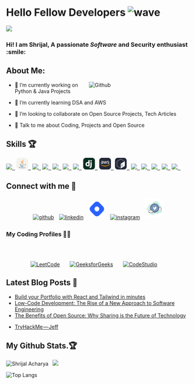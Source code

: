 <h1> Hello Fellow Developers <img alt="wave" src="https://emojis.slackmojis.com/emojis/images/1588177020/8809/wave_hello.gif?1588177020" width="35"></h1>
<p align='center'>

![](https://komarev.com/ghpvc/?username=shricodev&style=flat-square)

</p>
<div size='20px'> <h3>Hi! I am Shrijal, A passionate <i>Software</i> and Security enthusiast :smile:</h3> 
</div>

<h2> About Me: </h2>

<img width="55%" align="right" alt="Github" src="https://raw.githubusercontent.com/onimur/.github/master/.resources/git-header.svg"/>


- 🔭 I’m currently working on Python & Java Projects

- 🌱 I’m currently learning DSA and AWS 

- 👯 I’m looking to collaborate on Open Source Projects, Tech Articles 

- 💬 Talk to me about Coding, Projects and Open Source 

<h2> Skills 🏆</h2>
<a href= https://github.com/shricodev?tab=repositories&q=&type=&language=python&sort= > <img width ='32px' src ='https://raw.githubusercontent.com/rahulbanerjee26/githubAboutMeGenerator/main/icons/python.svg'> &nbsp;</a>
<a href= https://github.com/shricodev?tab=repositories&q=&type=&language=java&sort= > <img width ='32px' src ='https://github.com/tandpfun/skill-icons/blob/main/icons/Java-Light.svg'> &nbsp;</a>
<a href= https://github.com/shricodev?tab=repositories&q=&type=&language=cpp&sort= > <img width ='32px' src ='https://raw.githubusercontent.com/rahulbanerjee26/githubAboutMeGenerator/main/icons/cpp.svg'> &nbsp;</a>
<a href= https://github.com/shricodev?tab=repositories&q=&type=&language=javascript&sort= > <img width ='32px' src ='https://raw.githubusercontent.com/rahulbanerjee26/githubAboutMeGenerator/main/icons/javascript.svg'> &nbsp;</a>
<a href= https://github.com/shricodev?tab=repositories&q=&type=&language=typescriptscript&sort= > <img width ='32px' src ='https://raw.githubusercontent.com/rahulbanerjee26/githubAboutMeGenerator/main/icons/typescript.svg'> &nbsp;</a>
<a href= https://github.com/shricodev?tab=repositories&q=&type=&language=reactjs&sort= > <img width ='32px' src ='https://raw.githubusercontent.com/rahulbanerjee26/githubAboutMeGenerator/main/icons/reactjs.svg'> &nbsp;</a>
<a href= https://github.com/shricodev?tab=repositories&q=&type=&language=linux&sort= > <img width ='32px' src ='https://raw.githubusercontent.com/rahulbanerjee26/githubAboutMeGenerator/main/icons/linux.svg'> &nbsp;</a>
<a href= https://github.com/shricodev?tab=repositories&q=&type=&language=django&sort= > <img width ='32px' src ='https://github.com/tandpfun/skill-icons/blob/main/icons/Django.svg'> &nbsp;</a>
<a href= https://github.com/shricodev?tab=repositories&q=&type=&language=aws&sort= > <img width ='32px' src ='https://github.com/tandpfun/skill-icons/blob/main/icons/AWS-Dark.svg'> &nbsp;</a>
<a href= https://github.com/shricodev?tab=repositories&q=&type=&language=bash&sort= > <img width ='32px' src ='https://github.com/tandpfun/skill-icons/blob/main/icons/Bash-Dark.svg'> &nbsp;</a>
<a href= https://github.com/shricodev?tab=repositories&q=&type=&language=postgresql&sort= > <img width ='32px' src ='https://github.com/rahulbanerjee26/githubProfileReadmeGenerator/blob/main/icons/postgresql.svg'> &nbsp;</a>
<a href= https://github.com/shricodev?tab=repositories&q=&type=&language=docker&sort= > <img width ='32px' src ='https://raw.githubusercontent.com/rahulbanerjee26/githubAboutMeGenerator/main/icons/docker.svg'> &nbsp;</a>
<a href= https://github.com/shricodev?tab=repositories&q=&type=&language=git&sort= > <img width ='32px' src ='https://raw.githubusercontent.com/rahulbanerjee26/githubAboutMeGenerator/main/icons/git.svg'> &nbsp;</a>
<a href= https://github.com/shricodev?tab=repositories&q=&type=&language=html&sort= > <img width ='32px' src ='https://raw.githubusercontent.com/rahulbanerjee26/githubAboutMeGenerator/main/icons/html.svg'> &nbsp;</a>
<a href= https://github.com/shricodev?tab=repositories&q=&type=&language=css&sort= > <img width ='32px' src ='https://raw.githubusercontent.com/rahulbanerjee26/githubAboutMeGenerator/main/icons/css.svg'> &nbsp;</a>

<h2> Connect with me 🤝</h2>

<p align="center" >
	<a href="https://github.com/shricodev"><img alt="github" width="10%" style="padding:5px" src="https://img.icons8.com/clouds/100/000000/github.png"/></a>
	<a href="https://www.linkedin.com/in/shrijal007/"><img alt="linkedin" width="10%" style="padding:5px" src="https://img.icons8.com/clouds/100/000000/linkedin.png"/></a>
	<a href="https://shricodev.hashnode.dev/"><img alt="hashnode" width="9%" style="padding:5px" src="./images/hashnode.png"/></a>
	<a href="https://www.instagram.com/shrijal_acharya/"><img alt="instagram" width="10%" style="padding:5px" src="https://img.icons8.com/clouds/100/000000/instagram.png"/></a>
	<a href="https://www.twitter.com/shricodev"><img alt="twitter" width="10%" style="padding:5px" src="./images/twitter.png"/></a>
	
</p>

<h3>My Coding Profiles 👨‍💻</h3>
<br></br>
<p align="center">
<a href="https://leetcode.com/shricodev/" rel="nofollow"><img src="https://img.shields.io/badge/LC-LeetCode-orange" alt="LeetCode" data-canonical-src="https://img.shields.io/badge/-LeetCode-ff8c00?style=flat&amp;labelColor=ff8c00&amp;logo=LeetCode&amp;logoColor=white" style="max-width:100%;"></a>
&nbsp;&nbsp;&nbsp;&nbsp;&nbsp;
<!-- My old username which i couldn't change for GFG -->
<a href="https://auth.geeksforgeeks.org/user/octopie23" rel="nofollow"><img src="https://img.shields.io/badge/GFG-GeeksforGeeks-green" alt="GeeksforGeeks" data-canonical-src="https://img.shields.io/badge/GFG-GeeksforGeeks-green" style="max-width:100%;"></a>
&nbsp;&nbsp;&nbsp;&nbsp;&nbsp;
<a href="https://www.codingninjas.com/codestudio/profile/6d2f4a1b-5461-4e51-92fa-90f00f70f309" rel="nofollow"><img src="https://img.shields.io/badge/CS-CodeStudio-orange" alt="CodeStudio" data-canonical-src="" style="max-width:100%;"></a>
&nbsp;&nbsp;&nbsp;&nbsp;&nbsp;
</p>

## Latest Blog Posts 📩
<!-- BLOG-POST-LIST:START -->
- [Build your Portfolio with React and Tailwind in minutes](https://shricodev.hashnode.dev/build-portfolio-with-react-and-tailwind)
- [Low-Code Development: The Rise of a New Approach to Software Engineering](https://shricodev.hashnode.dev/low-code-development-the-rise-of-a-new-approach-to-software-engineering)
- [The Benefits of Open Source: Why Sharing is the Future of Technology](https://shricodev.hashnode.dev/the-benefits-of-open-source-why-sharing-is-the-future-of-technology)
<!-- BLOG-POST-LIST:END -->
<!--these are the manually added blog posts -->
- [TryHackMe — Jeff](https://infosecwriteups.com/tryhackme-jeff-fc2fe2a3161a?source=rss-5b49d6184d5------2)

<h2> My Github Stats.🏆 </h2>

<img width="400px" src="https://github-readme-streak-stats.herokuapp.com/?user=shricodev&theme=tokyonight" alt="Shrijal Acharya" />&nbsp; &nbsp;<img width="400px" src="https://github-readme-stats.vercel.app/api?username=shricodev&count_private=true&theme=tokyonight&hide=stars"/>


![Top Langs](https://github-readme-stats.vercel.app/api/top-langs/?username=shricodev&exclude_repo=shricodev.github.io,VoiceAI&count_private=true&hide=c,XSLT,css,scss,html&layout=compact&theme=tokyonight)
</div>
